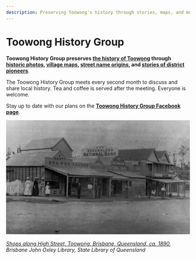 ```yaml
---
description: Preserving Toowong's history through stories, maps, and more.
---
```


# Toowong History Group

**Toowong History Group preserves [the history of Toowong](history.md) through [historic photos](photos.md), [village maps](maps.md), [street name origins](streets.md), and [stories of district pioneers](books.md)**.

The Toowong History Group meets every second month to discuss and share local history. Tea and coffee is served after the meeting. Everyone is welcome.

Stay up to date with our plans on the **[Toowong History Group Facebook page](https://www.facebook.com/toowonghistorygroup/)**.


![Shops along High Street, Toowong, Brisbane, Queensland, ca. 1890](assets/photos/toowong-high-street-shops.jpg)

*[Shops along High Street, Toowong, Brisbane, Queensland, ca. 1890](http://onesearch.slq.qld.gov.au/permalink/f/1upgmng/slq_alma21256972890002061), Brisbane John Oxley Library, State Library of Queensland*
